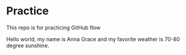 # Practice
This repo is for practicing GitHub flow

Hello world, my name is Anna Grace and my favorite weather is 70-80 degree sunshine.
